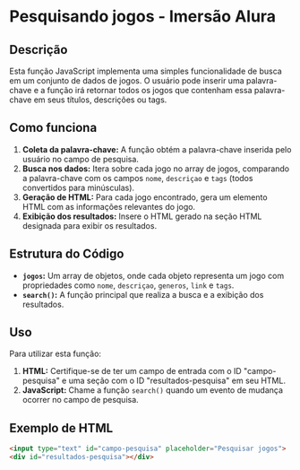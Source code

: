 # Pesquisando jogos - Imersão Alura

## Descrição
Esta função JavaScript implementa uma simples funcionalidade de busca em um conjunto de dados de jogos. O usuário pode inserir uma palavra-chave e a função irá retornar todos os jogos que contenham essa palavra-chave em seus títulos, descrições ou tags.

## Como funciona
1. **Coleta da palavra-chave:** A função obtém a palavra-chave inserida pelo usuário no campo de pesquisa.
2. **Busca nos dados:** Itera sobre cada jogo no array de jogos, comparando a palavra-chave com os campos `nome`, `descriçao` e `tags` (todos convertidos para minúsculas).
3. **Geração de HTML:** Para cada jogo encontrado, gera um elemento HTML com as informações relevantes do jogo.
4. **Exibição dos resultados:** Insere o HTML gerado na seção HTML designada para exibir os resultados.

## Estrutura do Código
* **`jogos`:** Um array de objetos, onde cada objeto representa um jogo com propriedades como `nome`, `descriçao`, `generos`, `link` e `tags`.
* **`search()`:** A função principal que realiza a busca e a exibição dos resultados.

## Uso
Para utilizar esta função:
1. **HTML:** Certifique-se de ter um campo de entrada com o ID "campo-pesquisa" e uma seção com o ID "resultados-pesquisa" em seu HTML.
2. **JavaScript:** Chame a função `search()` quando um evento de mudança ocorrer no campo de pesquisa.

## Exemplo de HTML
```html
<input type="text" id="campo-pesquisa" placeholder="Pesquisar jogos">
<div id="resultados-pesquisa"></div>

